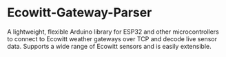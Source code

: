 # Ecowitt-Gateway-Parser
A lightweight, flexible Arduino library for ESP32 and other microcontrollers to connect to Ecowitt weather gateways over TCP and decode live sensor data. Supports a wide range of Ecowitt sensors and is easily extensible.
